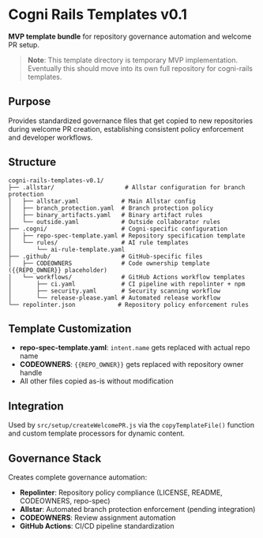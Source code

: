 # Cogni Rails Templates v0.1

**MVP template bundle** for repository governance automation and welcome PR setup. 

> **Note**: This template directory is temporary MVP implementation. Eventually this should move into its own full repository for cogni-rails templates.

## Purpose
Provides standardized governance files that get copied to new repositories during welcome PR creation, establishing consistent policy enforcement and developer workflows.

## Structure
```
cogni-rails-templates-v0.1/
├── .allstar/                    # Allstar configuration for branch protection
│   ├── allstar.yaml            # Main Allstar config
│   ├── branch_protection.yaml  # Branch protection policy
│   ├── binary_artifacts.yaml   # Binary artifact rules
│   └── outside.yaml            # Outside collaborator rules
├── .cogni/                     # Cogni-specific configuration
│   ├── repo-spec-template.yaml # Repository specification template
│   └── rules/                  # AI rule templates
│       └── ai-rule-template.yaml
├── .github/                    # GitHub-specific files
│   ├── CODEOWNERS              # Code ownership template ({{REPO_OWNER}} placeholder)
│   └── workflows/              # GitHub Actions workflow templates
│       ├── ci.yaml             # CI pipeline with repolinter + npm
│       ├── security.yaml       # Security scanning workflow  
│       └── release-please.yaml # Automated release workflow
└── repolinter.json            # Repository policy enforcement rules
```

## Template Customization
- **repo-spec-template.yaml**: `intent.name` gets replaced with actual repo name
- **CODEOWNERS**: `{{REPO_OWNER}}` gets replaced with repository owner handle
- All other files copied as-is without modification

## Integration
Used by `src/setup/createWelcomePR.js` via the `copyTemplateFile()` function and custom template processors for dynamic content.

## Governance Stack
Creates complete governance automation:
- **Repolinter**: Repository policy compliance (LICENSE, README, CODEOWNERS, repo-spec)
- **Allstar**: Automated branch protection enforcement (pending integration)
- **CODEOWNERS**: Review assignment automation  
- **GitHub Actions**: CI/CD pipeline standardization
